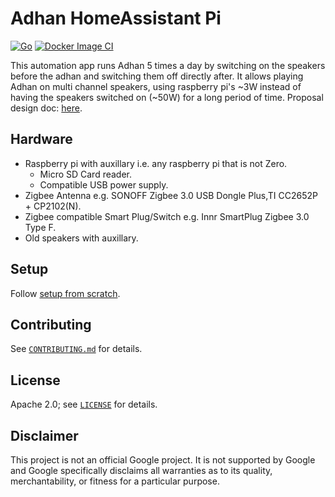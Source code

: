 # Adhan HomeAssistant Pi

[![Go](https://github.com/ssafty/adhan-homeassistant-pi/actions/workflows/go.yml/badge.svg)](https://github.com/ssafty/adhan-homeassistant-pi/actions/workflows/go.yml) [![Docker Image CI](https://github.com/ssafty/adhan-homeassistant-pi/actions/workflows/docker-image.yml/badge.svg)](https://github.com/ssafty/adhan-homeassistant-pi/actions/workflows/docker-image.yml)

This automation app runs Adhan 5 times a day by switching on the speakers before the
adhan and switching them off directly after. It allows playing Adhan on multi 
channel speakers, using raspberry pi's ~3W instead of having the speakers switched on 
(~50W) for a long period of time. Proposal design doc: [here](https://docs.google.com/document/d/1jaiPn7vfulNgkbaxgMCdkzdQyKv2k5WcBebXyMKO92E/edit#heading=h.tgmxtralkmm7).


## Hardware

* Raspberry pi with auxillary i.e. any raspberry pi that is not Zero.
    * Micro SD Card reader.
    * Compatible USB power supply.
* Zigbee Antenna e.g. SONOFF Zigbee 3.0 USB Dongle Plus,TI CC2652P + CP2102(N).
* Zigbee compatible Smart Plug/Switch e.g. Innr SmartPlug Zigbee 3.0 Type F.
* Old speakers with auxillary.

## Setup

Follow [setup from scratch](https://github.com/ssafty/adhan-homeassistant-pi/wiki#setup-from-scratch).

## Contributing

See [`CONTRIBUTING.md`](CONTRIBUTING.md) for details.

## License

Apache 2.0; see [`LICENSE`](LICENSE) for details.

## Disclaimer

This project is not an official Google project. It is not supported by
Google and Google specifically disclaims all warranties as to its quality,
merchantability, or fitness for a particular purpose.
